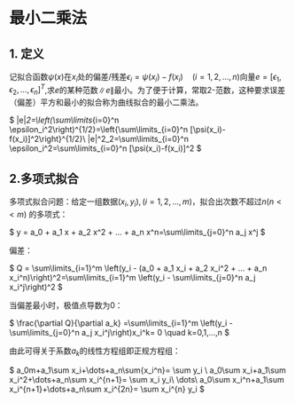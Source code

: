 <!-- toc -->

# 最小二乘法

## 1. 定义
记拟合函数$\psi(x)$在$x_i$处的偏差/残差$\epsilon_i=\psi(x_i)-f(x_i) \quad (i=1,2,...,n)$向量$e=[\epsilon_1,\epsilon_2,..., \epsilon_n]^T$,求$e$的某种范数$\|e\|$最小。为了便于计算，常取2-范数，这种要求误差（偏差）平方和最小的拟合称为曲线拟合的最小二乘法。

$
\|e\|_2=\left(\sum\limits_{i=0}^n \epsilon_i^2\right)^{1/2}=\left\{\sum\limits_{i=0}^n [\psi(x_i)-f(x_i)]^2\right\}^{1/2}\\
\|e\|^2_2=\sum\limits_{i=0}^n \epsilon_i^2=\sum\limits_{i=0}^n [\psi(x_i)-f(x_i)]^2
$

## 2.多项式拟合

多项式拟合问题：给定一组数据$(x_i,y_i),(i=1,2,...,m)$，拟合出次数不超过$n(n<<m)$ 的多项式：

$
y = a_0 + a_1 x + a_2 x^2 + ... + a_n x^n=\sum\limits_{j=0}^n a_j x^j
$

偏差：

$
Q = \sum\limits_{i=1}^m \left(y_i - (a_0 + a_1 x_i + a_2 x_i^2 + ... + a_n x_i^n)\right)^2=\sum\limits_{i=1}^m \left(y_i - \sum\limits_{j=0}^n a_j x_i^j\right)^2
$

当偏差最小时，极值点导数为0：

$
\frac{\partial Q}{\partial a_k} =\sum\limits_{i=1}^m \left(y_i - \sum\limits_{j=0}^n a_j x_i^j\right)x_i^k= 0 \quad k=0,1,...,n
$

由此可得关于系数$a_k$的线性方程组即正规方程组：

$
a_0m+a_1\sum x_i+\dots+a_n\sum{x_i^n}= \sum y_i \\
a_0\sum x_i+a_1\sum x_i^2+\dots+a_n\sum  x_i^{n+1}= \sum x_i y_i\\
\dots\\
a_0\sum x_i^n+a_1\sum x_i^{n+1}+\dots+a_n\sum x_i^{2n}= \sum x_i^{n} y_i
$


